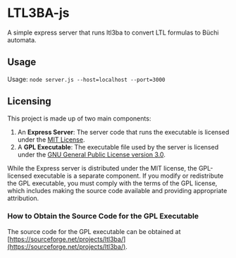 # LTL3BA-js

A simple express server that runs ltl3ba to convert LTL formulas to Büchi automata.

## Usage

Usage: ```node server.js --host=localhost --port=3000```

## Licensing

This project is made up of two main components:

1. An **Express Server**: The server code that runs the executable is licensed under the [MIT License](LICENSE).
2. A **GPL Executable**: The executable file used by the server is licensed under the [GNU General Public License version 3.0](LICENSE.GPL).

While the Express server is distributed under the MIT license, the GPL-licensed executable is a separate component. If you modify or redistribute the GPL executable, you must comply with the terms of the GPL license, which includes making the source code available and providing appropriate attribution.

### How to Obtain the Source Code for the GPL Executable

The source code for the GPL executable can be obtained at [https://sourceforge.net/projects/ltl3ba/](https://sourceforge.net/projects/ltl3ba/).
